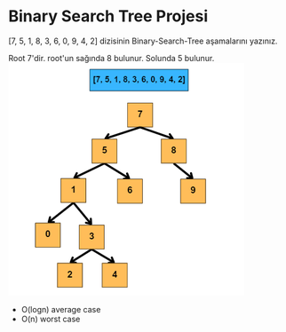 # Binary Search Tree Projesi
[7, 5, 1, 8, 3, 6, 0, 9, 4, 2] dizisinin Binary-Search-Tree aşamalarını yazınız.

Root 7'dir. root'un sağında 8 bulunur. Solunda 5 bulunur. 
![Binary Search Tree Çözümü](/IMG/binary-search-tree.PNG)

- O(logn) average case
- O(n) worst case
